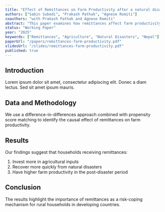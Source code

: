 ```yaml
---
title: "Effect of Remittances on Farm Productivity after a natural disaster"
authors: ["Sabin Subedi", "Prakash Pathak", "Agnese Romiti"]
coauthors: "with Prakash Pathak and Agnese Romiti"
abstract: "This paper examines how remittances affect farm productivity in the aftermath of natural disasters. Using data from Nepal after the 2015 earthquake, we find that households receiving remittances recover more quickly and invest more in agricultural inputs."
status: "Working Paper"
year: "2025"
keywords: ["Remittances", "Agriculture", "Natural Disasters", "Nepal"]
paperUrl: "/papers/remittances-farm-productivity.pdf"
slidesUrl: "/slides/remittances-farm-productivity.pdf"
published: true
---
```


## Introduction

Lorem ipsum dolor sit amet, consectetur adipiscing elit. Donec a diam lectus. Sed sit amet ipsum mauris.

## Data and Methodology

We use a difference-in-differences approach combined with propensity score matching to identify the causal effect of remittances on farm productivity.

## Results

Our findings suggest that households receiving remittances:
1. Invest more in agricultural inputs
2. Recover more quickly from natural disasters
3. Have higher farm productivity in the post-disaster period

## Conclusion

The results highlight the importance of remittances as a risk-coping mechanism for rural households in developing countries.
